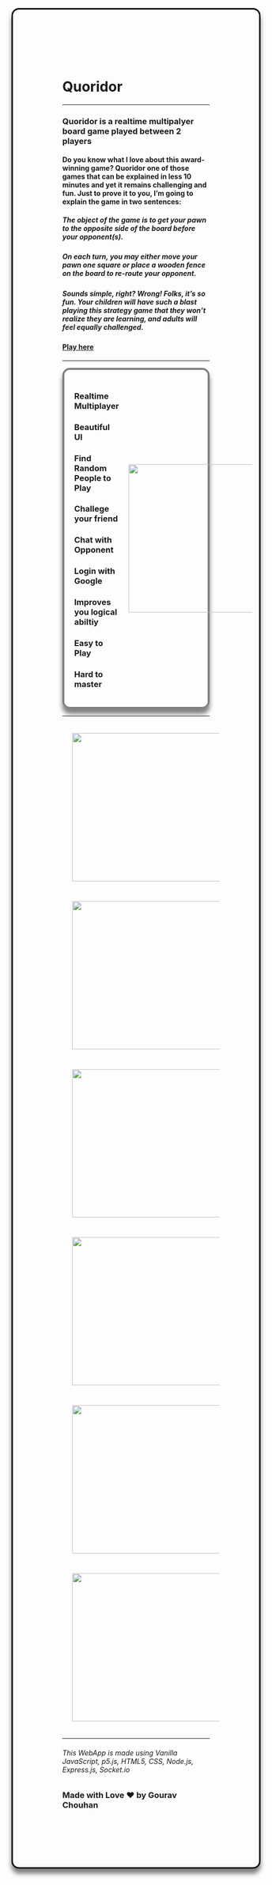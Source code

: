 <div style="padding: 100px; border: 3px solid black; border-radius: 15px; box-shadow: 0 10px 10px rgba(0,0,0,0.5)">

# Quoridor

<hr>

### Quoridor is a realtime multipalyer board game played between 2 players

#### Do you know what I love about this award-winning game? Quoridor one of those games that can be explained in less 10 minutes and yet it remains challenging and fun. Just to prove it to you, I’m going to explain the game in two sentences:

##### The object of the game is to get your pawn to the opposite side of the board before your opponent(s).

##### On each turn, you may either move your pawn one square or place a wooden fence on the board to re-route your opponent.

##### Sounds simple, right? Wrong! Folks, it’s so fun. Your children will have such a blast playing this strategy game that they won’t realize they are learning, and adults will feel equally challenged.

#### [Play here](https://quoridor.glitch.me)

<hr>

<div style="display:flex; justify-content: space-evenly; align-items: center; border: 4px solid grey; padding: 20px; border-radius: 15px;box-shadow: 0 10px 10px rgba(0,0,0,0.5)">
<div>
 
 ### Realtime Multiplayer
 ### Beautiful UI
 ### Find Random People to Play
 ### Challege your friend
 ### Chat with Opponent
 ### Login with Google 
 ### Improves you logical abiltiy
 ### Easy to Play
 ### Hard to master

</div>
<img src="https://i.imgur.com/ANrI3SQ.gif" width="300" style="margin: 20px"/>
</div>

<hr>
<div style="display: flex; flex-wrap: wrap">
<img src="https://i.imgur.com/Ok5mV9u.jpg"  width="300" style="margin: 20px"/>

<img src="https://i.imgur.com/UX4bK6R.jpg"  width="300" style="margin: 20px"/>
<img src="https://i.imgur.com/R32WISV.jpg"  width="300" style="margin: 20px"/>
<img src="https://i.imgur.com/5oJVA2m.jpg"  width="300" style="margin: 20px"/>
<img src="https://i.imgur.com/XYU1xd6.jpg"  width="300" style="margin: 20px"/>
<img src="https://i.imgur.com/a1RsCIQ.jpg"  width="300" style="margin: 20px"/>

</div>

<hr>

###### This WebApp is made using Vanilla JavaScript, p5.js, HTML5, CSS, Node.js, Express.js, Socket.io

### Made with Love ❤️ by Gourav Chouhan

</div>
